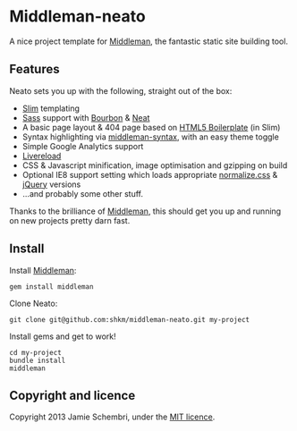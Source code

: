 # Middleman-neato

A nice project template for [Middleman], the fantastic static site building tool.

## Features
Neato sets you up with the following, straight out of the box:

- [Slim](http://slim-lang.com/) templating
- [Sass](http://sass-lang.com/) support with [Bourbon](http://bourbon.io/) & [Neat](http://neat.bourbon.io/)
- A basic page layout & 404 page based on [HTML5 Boilerplate](http://html5boilerplate.com/) (in Slim)
- Syntax highlighting via [middleman-syntax](https://github.com/middleman/middleman-syntax), with an easy theme toggle
- Simple Google Analytics support
- [Livereload](https://github.com/middleman/middleman-livereload)
- CSS & Javascript minification, image optimisation and gzipping on build
- Optional IE8 support setting which loads appropriate [normalize.css](http://necolas.github.io/normalize.css/) & [jQuery](http://jquery.com/) versions
- …and probably some other stuff.

Thanks to the brilliance of [Middleman], this should get you up and running on new projects pretty darn fast.


## Install

Install [Middleman]:

    gem install middleman


Clone Neato:

    git clone git@github.com:shkm/middleman-neato.git my-project

Install gems and get to work!

    cd my-project
    bundle install
    middleman


## Copyright and licence

Copyright 2013 Jamie Schembri, under the [MIT licence](LICENSE).

  [middleman]: http://middlemanapp.com/

